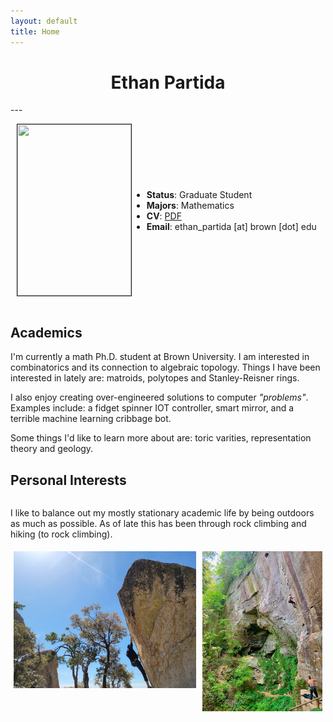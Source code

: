 ```yaml
---
layout: default
title: Home
---
```


<center> <h1>  Ethan Partida </h1> </center>
---
<div style="display: flex; flex-wrap: wrap; align-items: center;">
<div style="margin-left: 10px;"><p><img src="/ceramic_photo.jpeg" height="274px" width="182px" border="1px"></p></div>
<div>
<ul>
 <li><strong>Status</strong>: Graduate Student</li>
 <li><strong>Majors</strong>: Mathematics</li>
 <li><strong>CV</strong>: <a href="/cv.pdf">PDF</a></li>
 <li><strong>Email</strong>: ethan_partida [at] brown [dot] edu <br></li>
</ul>
</div>
</div>

## Academics
I'm currently a math Ph.D. student at Brown University. I am interested in combinatorics and its connection to algebraic topology. Things I have been interested in lately are: matroids, polytopes and Stanley-Reisner rings.

I also enjoy creating over-engineered solutions to computer *"problems"*. Examples include: a fidget spinner IOT controller, smart mirror, and a terrible machine learning cribbage bot.

Some things I'd like to learn more about are: toric varities, representation theory and geology.
## Personal Interests
<div style="display: flex; flex-wrap: wrap; align-items: center;">
<div style="display: inline-block;">
<p>
I like to balance out my mostly stationary academic life by being outdoors as much as possible. As of late this has been through rock climbing and hiking (to rock climbing).
</p>
<div class="row">
    <img src="IMG_1002.JPG" alt="Boulder" style="width:58%; float: left; padding: 5px;">
    <img src="IMG_3934.jpg" alt="Sport Climb" style="width:38%; float: left; padding: 5px;">
</div> 
